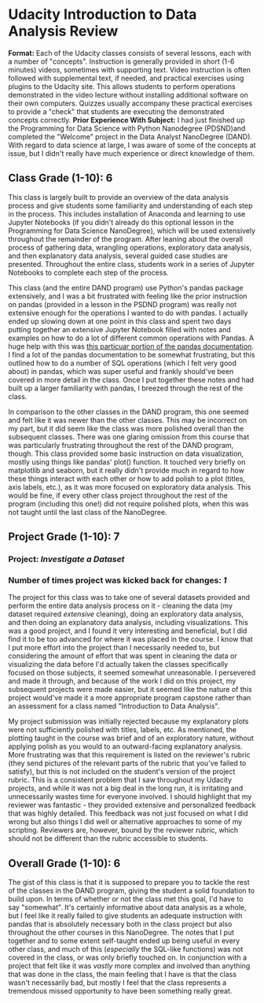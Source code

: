 # Udacity Introduction to Data Analysis Review
**Format:** Each of the Udacity classes consists of several lessons, each with a number of "concepts". Instruction is generally provided in short (1-6 minutes) videos, sometimes with supporting text. Video instruction is often followed with supplemental text, if needed, and practical exercises using plugins to the Udacity site. This allows students to perform operations demonstrated in the video lecture without installing additional software on their own computers. Quizzes usually accompany these practical exercises to provide a "check" that students are executing the demonstrated concepts correctly. 
**Prior Experience With Subject:** I had just finished up the Programming for Data Science with Python Nanodegree (PDSND)and completed the "Welcome" project in the Data Analyst NanoDegree (DAND). With regard to data science at large, I was aware of some of the concepts at issue, but I didn't really have much experience or direct knowledge of them.  

## Class Grade (1-10): **6**
This class is largely built to provide an overview of the data analysis process and give students some familiarity and understanding of each step in the process. This includes installation of Anaconda and learning to use Jupyter Notebooks (if you didn't already do this optional lesson in the Programming for Data Science NanoDegree), which will be used extensively throughout the remainder of the program. After leaning about the overall process of gathering data, wrangling operations, exploratory data analysis, and then explanatory data analysis, several guided case studies are presented. Throughout the entire class, students work in a series of Jupyter Notebooks to complete each step of the process. 

This class (and the entire DAND program) use Python's pandas package extensively, and I was a bit frustrated with feeling like the prior instruction on pandas (provided in a lesson in the PSDND program) was really not extensive enough for the operations I wanted to do with pandas. I actually ended up slowing down at one point in this class and spent two days putting together an extensive Jupyter Notebook filled with notes and examples on how to do a lot of different common operations with Pandas. A huge help with this was [this particuar portion of the pandas documentation](https://pandas.pydata.org/docs/getting_started/comparison/comparison_with_sql.html). I find a lot of the pandas documentation to be somewhat frustrating, but this outlined how to do a number of SQL operations (which I felt very good about) in pandas, which was super useful and frankly should've been covered in more detail in the class. Once I put together these notes and had built up a larger familiarity with pandas, I breezed through the rest of the class.

In comparison to the other classes in the DAND program, this one seemed and felt like it was newer than the other classes. This may be incorrect on my part, but it did seem like the class was more polished overall than the subsequent classes.  There was one glaring omission from this course that was particularly frustrating throughout the rest of the DAND program, though. This class provided some basic instruction on data visualization, mostly using things like pandas' plot() function. It touched very briefly on matplotlib and seaborn, but it really didn't provide much in regard to how these things interact with each other or how to add polish to a plot (titles, axis labels, etc.), as it was more focused on exploratory data analysis. This would be fine, if every other class project throughout the rest of the program (including this one!) did not require polished plots, when this was not taught until the last class of the NanoDegree.  

## Project Grade (1-10): **7**
### Project: *Investigate a Dataset*
### Number of times project was kicked back for changes: *1*
The project for this class was to take one of several datasets provided and perform the entire data analysis process on it - cleaning the data (my dataset required *extensive* cleaning), doing an exploratory data analysis, and then doing an explanatory data analysis, including visualizations. This was a good project, and I found it very interesting and beneficial, but I did find it to be too advanced for where it was placed in the course. I know that I put more effort into the project than I necessarily needed to, but considering the amount of effort that was spent in cleaning the data or visualizing the data before I'd actually taken the classes specifically focused on those subjects, it seemed somewhat unreasonable. I persevered and made it through, and because of the work I did on this project, my subsequent projects were made easier, but it seemed like the nature of this project would've made it a more appropriate program capstone rather than an assessment for a class named "Introduction to Data Analysis". 

My project submission was initially rejected because my explanatory plots were not sufficiently polished with titles, labels, etc. As mentioned, the plotting taught in the course was brief and of an exploratory nature, without applying polish as you would to an outward-facing explanatory analysis. More frustrating was that this requirement is listed on the reviewer's rubric (they send pictures of the relevant parts of the rubric that you've failed to satisfy), but this is not included on the student's version of the project rubric. This is a consistent problem that I saw throughout my Udacity projects, and while it was not a big deal in the long run, it is irritating and unnecessarily wastes time for everyone involved. I should highlight that my reviewer was fantastic - they provided extensive and personalized feedback that was highly detailed. This feedback was not just focused on what I did wrong but also things I did well or alternative approaches to some of my scripting. Reviewers are, however, bound by the reviewer rubric, which should not be different than the rubric accessible to students. 

## Overall Grade (1-10): **6**
The gist of this class is that it is supposed to prepare you to tackle the rest of the classes in the DAND program, giving the student a solid foundation to build upon. In terms of whether or not the class met this goal, I'd have to say "somewhat". It's certainly informative about data analysis as a whole, but I feel like it really failed to give students an adequate instruction with pandas that is absolutely necessary both in the class project but also throughout the other courses in this NanoDegree. The notes that I put together and to some extent self-taught ended up being useful in every other class, and much of this (*especially* the SQL-like functions) was not covered in the class, or was only briefly touched on. In conjunction with a project that felt like it was *vastly* more complex and involved than anything that was done in the class, the main feeling that I have is that the class wasn't necessarily bad, but mostly I feel that the class represents a tremendous missed opportunity to have been something really great. 
